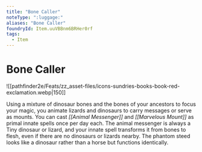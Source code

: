 ```yaml
---
title: "Bone Caller"
noteType: ":luggage:"
aliases: "Bone Caller"
foundryId: Item.uuVBBnm6BRHer0rf
tags:
  - Item
---
```


# Bone Caller
![[pathfinder2e/Feats/zz_asset-files/icons-sundries-books-book-red-exclamation.webp|150]]

Using a mixture of dinosaur bones and the bones of your ancestors to focus your magic, you animate lizards and dinosaurs to carry messages or serve as mounts. You can cast _[[Animal Messenger]]_ and _[[Marvelous Mount]]_ as primal innate spells once per day each. The animal messenger is always a Tiny dinosaur or lizard, and your innate spell transforms it from bones to flesh, even if there are no dinosaurs or lizards nearby. The phantom steed looks like a dinosaur rather than a horse but functions identically.
